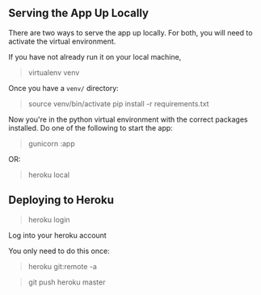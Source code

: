 ## Serving the App Up Locally

There are two ways to serve the app up locally. For both, you will need to
activate the virtual environment.

 If you have not already run it on your local machine,
 > virtualenv venv

 Once you have a `venv/` directory:
 > source venv/bin/activate
 > pip install -r requirements.txt

 Now you're in the python virtual environment with the correct packages
 installed. Do one of the following to start the app:

 > gunicorn <application name>:app

  OR:

 > heroku local

## Deploying to Heroku

 > heroku login

 Log into your heroku account

 You only need to do this once:
 > heroku git:remote -a <whatever you named your app>

 > git push heroku master 
